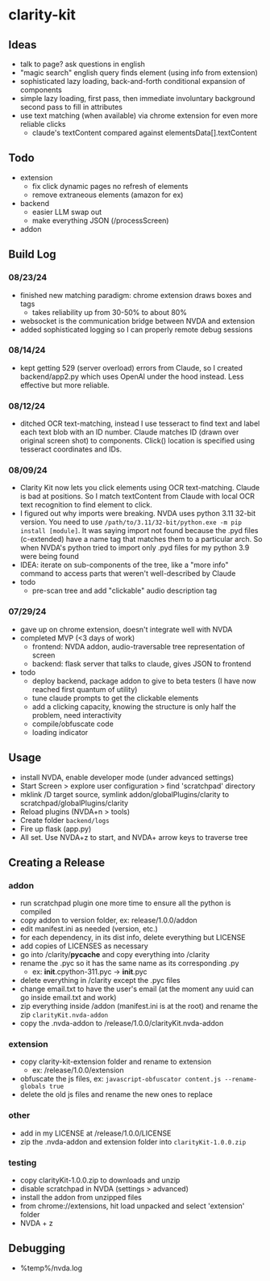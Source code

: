 # clarity-kit

## Ideas
- talk to page? ask questions in english
- "magic search" english query finds element (using info from extension)
- sophisticated lazy loading, back-and-forth conditional expansion of components
- simple lazy loading, first pass, then immediate involuntary background second pass to fill in attributes
- use text matching (when available) via chrome extension for even more reliable clicks
  - claude's textContent compared against elementsData[].textContent

## Todo
- extension
  - fix click dynamic pages no refresh of elements
  - remove extraneous elements (amazon for ex)
- backend
  - easier LLM swap out
  - make everything JSON (/processScreen)
- addon 

## Build Log

### 08/23/24
- finished new matching paradigm: chrome extension draws boxes and tags
  - takes reliability up from 30-50% to about 80%
- websocket is the communication bridge between NVDA and extension
- added sophisticated logging so I can properly remote debug sessions

### 08/14/24
- kept getting 529 (server overload) errors from Claude, so I created backend/app2.py which uses OpenAI under the hood instead. Less effective but more reliable.

### 08/12/24
- ditched OCR text-matching, instead I use tesseract to find text and label each text blob with an ID number. Claude matches ID (drawn over original screen shot) to components. Click() location is specified using tesseract coordinates and IDs.

### 08/09/24
- Clarity Kit now lets you click elements using OCR text-matching. Claude is bad at positions. So I match textContent from Claude with local OCR text recognition to find element to click.
- I figured out why imports were breaking. NVDA uses python 3.11 32-bit version. You need to use `/path/to/3.11/32-bit/python.exe -m pip install [module]`. It was saying import not found because the .pyd files (c-extended) have a name tag that matches them to a particular arch. So when NVDA's python tried to import only .pyd files for my python 3.9 were being found
- IDEA: iterate on sub-components of the tree, like a "more info" command to access parts that weren't well-described by Claude
- todo
  - pre-scan tree and add "clickable" audio description tag

### 07/29/24
- gave up on chrome extension, doesn't integrate well with NVDA
- completed MVP (<3 days of work)
  - frontend: NVDA addon, audio-traversable tree representation of screen
  - backend: flask server that talks to claude, gives JSON to frontend
- todo
  - deploy backend, package addon to give to beta testers (I have now reached first quantum of utility)
  - tune claude prompts to get the clickable elements
  - add a clicking capacity, knowing the structure is only half the problem, need interactivity
  - compile/obfuscate code
  - loading indicator

## Usage
- install NVDA, enable developer mode (under advanced settings)
- Start Screen > explore user configuration > find 'scratchpad' directory
- mklink /D target source, symlink addon/globalPlugins/clarity to scratchpad/globalPlugins/clarity
- Reload plugins (NVDA+n > tools)
- Create folder `backend/logs`
- Fire up flask (app.py)
- All set. Use NVDA+z to start, and NVDA+ arrow keys to traverse tree

## Creating a Release

### addon
- run scratchpad plugin one more time to ensure all the python is compiled
- copy addon to version folder, ex: release/1.0.0/addon
- edit manifest.ini as needed (version, etc.)
- for each dependency, in its dist info, delete everything but LICENSE
- add copies of LICENSES as necessary 
- go into /clarity/__pycache__ and copy everything into /clarity
- rename the .pyc so it has the same name as its corresponding .py
  - ex: __init__.cpython-311.pyc -> __init__.pyc
- delete everything in /clarity except the .pyc files
- change email.txt to have the user's email (at the moment any uuid can go inside email.txt and work)
- zip everything inside /addon (manifest.ini is at the root) and rename the zip `clarityKit.nvda-addon`
- copy the .nvda-addon to /release/1.0.0/clarityKit.nvda-addon

### extension
- copy clarity-kit-extension folder and rename to extension
  - ex: /release/1.0.0/extension
- obfuscate the js files, ex: `javascript-obfuscator content.js --rename-globals true`
- delete the old js files and rename the new ones to replace

### other
- add in my LICENSE at /release/1.0.0/LICENSE
- zip the .nvda-addon and extension folder into `clarityKit-1.0.0.zip` 

### testing
- copy clarityKit-1.0.0.zip to downloads and unzip
- disable scratchpad in NVDA (settings > advanced)
- install the addon from unzipped files
- from chrome://extensions, hit load unpacked and select 'extension' folder
- NVDA + z

## Debugging
- %temp%/nvda.log
